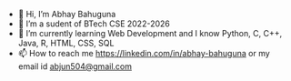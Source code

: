 - 👋 Hi, I’m Abhay Bahuguna
- 👀 I’m a sudent of BTech CSE 2022-2026
- 🌱 I’m currently learning Web Development and I know Python, C, C++, Java, R, HTML, CSS, SQL
- 📫 How to reach me 
https://linkedin.com/in/abhay-bahuguna or my email id abjun504@gmail.com
<!---
Abhay056/Abhay056 is a ✨ special ✨ repository because its `README.md` (this file) appears on your GitHub profile.
You can click the Preview link to take a look at your changes.
--->

